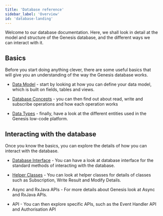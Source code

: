 ```yaml
---
title: 'Database reference'
sidebar_label: 'Overview'
id: 'database-landing'
---
```


Welcome to our database documentation. Here, we shall look in detail at the model and structure of the Genesis database, and the different ways we can interact with it.

## Basics

Before you start doing anything clever, there are some useful basics that will give you an understanding of the way the Genesis database works.

- [Data Model](/database/fields-tables-views/fields-tables-views/) - start by looking at how you can define your data model, which is built on fields, tables and views.

- [Database Concepts](/database/database-concepts/read/) - you can then find out about read, write and subscribe operations and how each operation works

- [Data Types](/database/data-types/table-entities/) - finally, have a look at the different entities used in the Genesis low-code platform.

## Interacting with the database

Once you know the basics, you can explore the details of how you can interact with the database.

- [Database Interface](/database/database-interface/entity-db/) - You can have a look at database interface for the standard methods of interacting with the database.
 

- [Helper Classes](/database/helper-classes/) - You can look at helper classes for details of classes such as Subscription, Write Result and Modify Details.

- Async and RxJava APIs - For more details about Genesis look at Async and RxJava APIs.


- API - You can then explore specific APIs, such as the Event Handler API and Authorisation API


